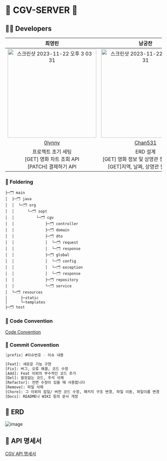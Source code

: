 # 🍿 CGV-SERVER 🍿

## 🧑‍💻 Developers

| 최영린 | 남궁찬 | 
| :---: | :---: | 
| <img width="285" alt="스크린샷 2023-11-22 오후 3 03 31" src="https://github.com/DOSOPT-CDS-WEB-4/CGV-SERVER/assets/75068759/9aae28ff-397f-4f02-902b-c047fef294bd"> | <img width="285" alt="스크린샷 2023-11-22 오후 3 03 31" src="https://github.com/DOSOPT-CDS-WEB-4/CGV-SERVER/assets/75068759/9aae28ff-397f-4f02-902b-c047fef294bd">| 
| [0lynny](https://github.com/0lynny) | [Chan531](https://github.com/Chan531) |
| 프로젝트 초기 세팅<br>[GET] 영화 차트 조회 API<br> [PATCH] 결제하기 API | ERD 설계<br>[GET] 영화 정보 및 상영관 정보 조회 API<br>[GET]지역, 날짜, 상영관 필터링 API | 

### 📁 Foldering
```
├─🗂️ main
│  ├─🗂️ java
│  │  └─🗂️ org
│  │      └─🗂️ sopt
│  │          └─🗂️ cgv
│  │              ├─🗂️ controller
│  │              ├─🗂️ domain
│  │              ├─🗂️ dto
│  │              │  └─🗂️ request
│  │              │  └─🗂️ response
│  │              ├─🗂️ global
│  │              │  └─🗂️ config
│  │              │  └─🗂️ exception
│  │              │  └─🗂️ response
│  │              ├─🗂️ repository
│  │              └─🗂️ service
│  └─🗂️ resources
│      ├─static
│      └─templates
├─🗂️ test
```

### 💬 Code Convention
[Code Convention](https://naver.github.io/hackday-conventions-java/)   


### 🌳 Commit Convention

```swift
[prefix] #이슈번호 - 이슈 내용
```
```bash
[Feat]: 새로운 기능 구현
[Fix]: 버그, 오류 해결, 코드 수정
[Add]: Feat 이외의 부수적인 코드 추가
[Del]: 쓸모없는 코드, 주석 삭제
[Refactor]: 전면 수정이 있을 때 사용합니다
[Remove]: 파일 삭제
[Chore]: 그 이외의 잡일/ 버전 코드 수정, 패키지 구조 변경, 파일 이동, 파일이름 변경
[Docs]: README나 WIKI 등의 문서 개정
```

## 🔗 ERD
![image](https://github.com/DOSOPT-CDS-WEB-4/CGV-SERVER/assets/81404890/5bc001d5-a5b6-4031-b292-66060f5904fe)

## 📄 API 명세서
[CGV API 명세서](https://snapdragon-desk-8fd.notion.site/b72dcc2bd6ed422aa341fc15eb330b43?v=d54985980f3949b199f65c85c215e0a6&pvs=4)
